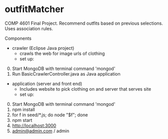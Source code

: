 # outfitMatcher
COMP 4601 Final Project. Recommend outfits based on previous selections. Uses association rules. 

Components 
- crawler (Eclipse Java project)
  - crawls the web for image urls of clothing 
  - set up:
 0. Start MongoDB with terminal command 'mongod'
 1. Run BasicCrawlerController.java as Java application
- application (server and front end)
  - Includes website to pick clothing on and server that serves site 
  - set up:
 0. Start MongoDB with terminal command 'mongod'
 1. npm install
 2. for f in seed/*.js; do node "$f"; done
 3. npm start
 4. <a href="http://localhost:3000" target="_blank">http://localhost:3000</a>
 5. admin@admin.com / admin
